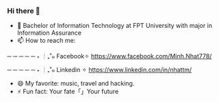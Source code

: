 ### Hi there 👋
- 🌱 Bachelor of Information Technology at FPT University with major in Information Assurance
- 📫 How to reach me: 

─ ─ ─ ─ ─ ⋆ ┊₊˚๑ Facebook✧ https://www.facebook.com/Minh.Nhat778/

─ ─ ─ ─ ─ ⋆ ┊₊˚๑ Linkedin ✧ https://www.linkedin.com/in/nhattm/
- 😄 My favorite: music, travel and hacking.
- ⚡ Fun fact: Your fate「」Your future
